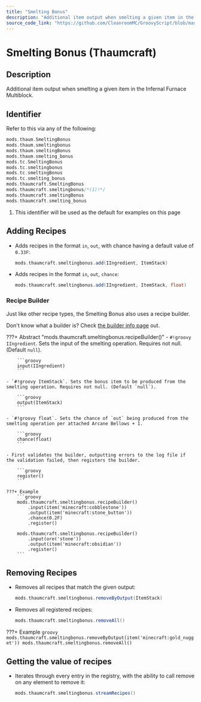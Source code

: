 ```yaml
---
title: "Smelting Bonus"
description: "Additional item output when smelting a given item in the Infernal Furnace Multiblock."
source_code_link: "https://github.com/CleanroomMC/GroovyScript/blob/master/src/main/java/com/cleanroommc/groovyscript/compat/mods/thaumcraft/SmeltingBonus.java"
---
```


# Smelting Bonus (Thaumcraft)

## Description

Additional item output when smelting a given item in the Infernal Furnace Multiblock.

## Identifier

Refer to this via any of the following:

```groovy hl_lines="10"
mods.thaum.SmeltingBonus
mods.thaum.smeltingbonus
mods.thaum.smeltingBonus
mods.thaum.smelting_bonus
mods.tc.SmeltingBonus
mods.tc.smeltingbonus
mods.tc.smeltingBonus
mods.tc.smelting_bonus
mods.thaumcraft.SmeltingBonus
mods.thaumcraft.smeltingbonus/*(1)!*/
mods.thaumcraft.smeltingBonus
mods.thaumcraft.smelting_bonus
```

1. This identifier will be used as the default for examples on this page

## Adding Recipes

- Adds recipes in the format `in`, `out`, with chance having a default value of `0.33F`:

    ```groovy
    mods.thaumcraft.smeltingbonus.add(IIngredient, ItemStack)
    ```

- Adds recipes in the format `in`, `out`, `chance`:

    ```groovy
    mods.thaumcraft.smeltingbonus.add(IIngredient, ItemStack, float)
    ```


### Recipe Builder

Just like other recipe types, the Smelting Bonus also uses a recipe builder.

Don't know what a builder is? Check [the builder info page](../../../groovy/builder.md) out.

???+ Abstract "mods.thaumcraft.smeltingbonus.recipeBuilder()"
    - `#!groovy IIngredient`. Sets the input of the smelting operation. Requires not null. (Default `null`).

        ```groovy
        input(IIngredient)
        ```

    - `#!groovy ItemStack`. Sets the bonus item to be produced from the smelting operation. Requires not null. (Default `null`).

        ```groovy
        output(ItemStack)
        ```

    - `#!groovy float`. Sets the chance of `out` being produced from the smelting operation per attached Arcane Bellows + 1.

        ```groovy
        chance(float)
        ```

    - First validates the builder, outputting errors to the log file if the validation failed, then registers the builder.

        ```groovy
        register()
        ```

    ???+ Example
        ```groovy
        mods.thaumcraft.smeltingbonus.recipeBuilder()
            .input(item('minecraft:cobblestone'))
            .output(item('minecraft:stone_button'))
            .chance(0.2F)
            .register()

        mods.thaumcraft.smeltingbonus.recipeBuilder()
            .input(ore('stone'))
            .output(item('minecraft:obsidian'))
            .register()
        ```



## Removing Recipes

- Removes all recipes that match the given output:

    ```groovy
    mods.thaumcraft.smeltingbonus.removeByOutput(ItemStack)
    ```

- Removes all registered recipes:

    ```groovy
    mods.thaumcraft.smeltingbonus.removeAll()
    ```

???+ Example
    ```groovy
    mods.thaumcraft.smeltingbonus.removeByOutput(item('minecraft:gold_nugget'))
    mods.thaumcraft.smeltingbonus.removeAll()
    ```

## Getting the value of recipes

- Iterates through every entry in the registry, with the ability to call remove on any element to remove it:

    ```groovy
    mods.thaumcraft.smeltingbonus.streamRecipes()
    ```
